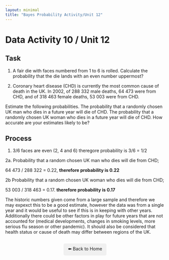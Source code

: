 ```yaml
---
layout: minimal
title: "Bayes Probability Activity/Unit 12"
---
```


# Data Activity 10 / Unit 12

## Task

1. A fair die with faces numbered from 1 to 6 is rolled. Calculate the probability that the die lands with an even number uppermost?

2. Coronary heart disease (CHD) is currently the most common cause of death in the UK. In 2002, of 288 332 male deaths, 64 473 were from CHD, and of 318 463 female deaths, 53 003 were from CHD.

Estimate the following probabilities.
The probability that a randomly chosen UK man who dies in a future year will die of CHD.
The probability that a randomly chosen UK woman who dies in a future year will die of CHD.
How accurate are your estimates likely to be?

## Process 

1.  3/6 faces are even (2, 4 and 6) theregore probability is 3/6 = 1/2
  
2a.  Probability that a random chosen UK man who dies will die from CHD;

64 473 / 288 322 = 0.22,  **therefore probability is 0.22**

2b  Probability that a random chosen UK woman who dies will die from CHD;

53 003 / 318 463 = 0.17. **therefore probability is 0.17**

The historic numbers given come from a large sample and therefore we may expexct this to be a good estimate, however the data was from a single year and it would be useful to see if this is in keeping with other years.  Additionally there could be other factors in play for future years that are not accounted for (medical developments, changes in smoking levels, more serious flu season or other pandemic).  It should also be considered that health status or cause of death may differ between regions of the UK.  



<p style="text-align: center; margin-top: 2em;">
  <a href="../index.html" style="text-decoration: none; background: #f0f0f0; padding: 0.5em 1em; border-radius: 5px; display: inline-block;">
    ⬅️ Back to Home
  </a>
</p>
